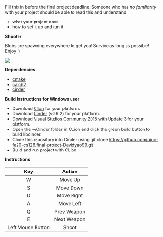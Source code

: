 Fill this in before the final project deadline. Someone who has _no familiarity_ with your project should be able to read this and understand:
* what your project does
* how to set it up and run it

**Shooter**

Blobs are spawning everywhere to get you! Survive as long as possible! Enjoy ;)

![](showcase.gif)

**Dependencies**
- [cmake](https://cmake.org/)
- [catch2](https://github.com/catchorg/Catch2.git)
- [cinder](https://github.com/cinder/Cinder)

**Build Instructions for Windows user**

- Download [Clion](https://www.jetbrains.com/clion/) for your platform.
- Download [Cinder](https://libcinder.org/download) (v0.9.2) for your platform.
- Download [Visual Studios Community 2015 with Update 3](https://my.visualstudio.com/Downloads?q=visual%20studio%202015&wt.mc_id=o~msft~vscom~older-downloads) for your platform.
- Open the ~/Cinder folder in CLion and click the green build button to build libcinder. 
- Clone this repository into Cinder using git clone https://github.com/uiuc-fa20-cs126/final-project-Davidyao99.git
- Build and run project with CLion

**Instructions**

| Key | Action | 
| :---: | :---: |
|W|Move Up|
|S|Move Down|
|D|Move Right|
|A|Move Left|
|Q|Prev Weapon|
|E|Next Weapon|
|Left Mouse Button|Shoot|





